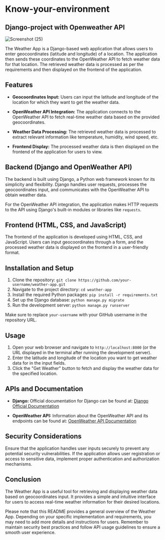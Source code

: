# Know-your-environment
## Django-project with Openweather API



![Screenshot (25)](https://user-images.githubusercontent.com/90378568/194138942-b61549d8-c930-4f35-920a-27688c7fb795.png)



The Weather App is a Django-based web application that allows users to enter geocoordinates (latitude and longitude) of a location. The application then sends these coordinates to the OpenWeather API to fetch weather data for that location. The retrieved weather data is processed as per the requirements and then displayed on the frontend of the application.

## Features

- **Geocoordinates Input:** Users can input the latitude and longitude of the location for which they want to get the weather data.

- **OpenWeather API Integration:** The application connects to the OpenWeather API to fetch real-time weather data based on the provided geocoordinates.

- **Weather Data Processing:** The retrieved weather data is processed to extract relevant information like temperature, humidity, wind speed, etc.

- **Frontend Display:** The processed weather data is then displayed on the frontend of the application for users to view.

## Backend (Django and OpenWeather API)

The backend is built using Django, a Python web framework known for its simplicity and flexibility. Django handles user requests, processes the geocoordinates input, and communicates with the OpenWeather API to obtain weather data.

For the OpenWeather API integration, the application makes HTTP requests to the API using Django's built-in modules or libraries like `requests`.

## Frontend (HTML, CSS, and JavaScript)

The frontend of the application is developed using HTML, CSS, and JavaScript. Users can input geocoordinates through a form, and the processed weather data is displayed on the frontend in a user-friendly format.

## Installation and Setup

1. Clone the repository: `git clone https://github.com/your-username/weather-app.git`
2. Navigate to the project directory: `cd weather-app`
3. Install the required Python packages: `pip install -r requirements.txt`
4. Set up the Django database: `python manage.py migrate`
5. Run the development server: `python manage.py runserver`

Make sure to replace `your-username` with your GitHub username in the repository URL.

## Usage

1. Open your web browser and navigate to `http://localhost:8000` (or the URL displayed in the terminal after running the development server).
2. Enter the latitude and longitude of the location you want to get weather data for in the input fields.
3. Click the "Get Weather" button to fetch and display the weather data for the specified location.

## APIs and Documentation

- **Django:** Official documentation for Django can be found at: [Django Official Documentation](https://docs.djangoproject.com/en/stable/)

- **OpenWeather API:** Information about the OpenWeather API and its endpoints can be found at: [OpenWeather API Documentation](https://openweathermap.org/api)

## Security Considerations

Ensure that the application handles user inputs securely to prevent any potential security vulnerabilities. If the application allows user registration or access to sensitive data, implement proper authentication and authorization mechanisms.

## Conclusion

The Weather App is a useful tool for retrieving and displaying weather data based on geocoordinates input. It provides a simple and intuitive interface for users to access real-time weather information for their desired locations.

Please note that this README provides a general overview of the Weather App. Depending on your specific implementation and requirements, you may need to add more details and instructions for users. Remember to maintain security best practices and follow API usage guidelines to ensure a smooth user experience.
